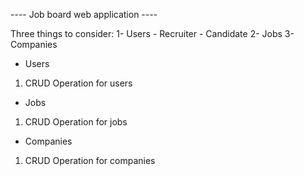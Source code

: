 ---- Job board web application ----

Three things to consider:
1- Users
    - Recruiter
    - Candidate
2- Jobs
3- Companies

- Users
1) CRUD Operation for users

- Jobs
1) CRUD Operation for jobs

- Companies
1) CRUD Operation for companies